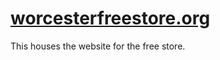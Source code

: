 <h1><a target="_blank" href="www.worcesterfreestore.org">worcesterfreestore.org</a></h1>

This houses the website for the free store.
